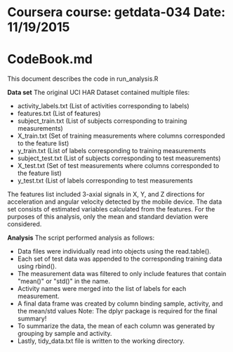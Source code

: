 Coursera course: getdata-034
Date: 11/19/2015
===========================================================
CodeBook.md
===========================================================

This document describes the code in run_analysis.R

**Data set**
The original UCI HAR Dataset contained multiple files:
* activity_labels.txt (List of activities corresponding to labels)
* features.txt (List of features)
* subject_train.txt (List of subjects corresponding to training measurements)
* X_train.txt (Set of training measurements where columns corresponded to the feature list)
* y_train.txt (List of labels corresponding to training measurements
* subject_test.txt (List of subjects corresponding to test measurements)
* X_test.txt (Set of test measurements where columns corresponded to the feature list)
* y_test.txt (List of labels corresponding to test measurements

The features list included 3-axial signals in X, Y, and Z directions for acceleration and angular velocity detected by the mobile device.
The data set consists of estimated variables calculated from the features.
For the purposes of this analysis, only the mean and standard deviation were considered.

**Analysis**
The script performed analysis as follows:
* Data files were individually read into objects using the read.table().
* Each set of test data was appended to the corresponding training data using rbind().
* The measurement data was filtered to only include features that contain "mean()" or "std()" in the name.
* Activity names were merged into the list of labels for each measurement.
* A final data frame was created by column binding sample, activity, and the mean/std values
Note: The dplyr package is required for the final summary!
* To summarize the data, the mean of each column was generated by grouping by sample and activity.
* Lastly, tidy_data.txt file is written to the working directory.
